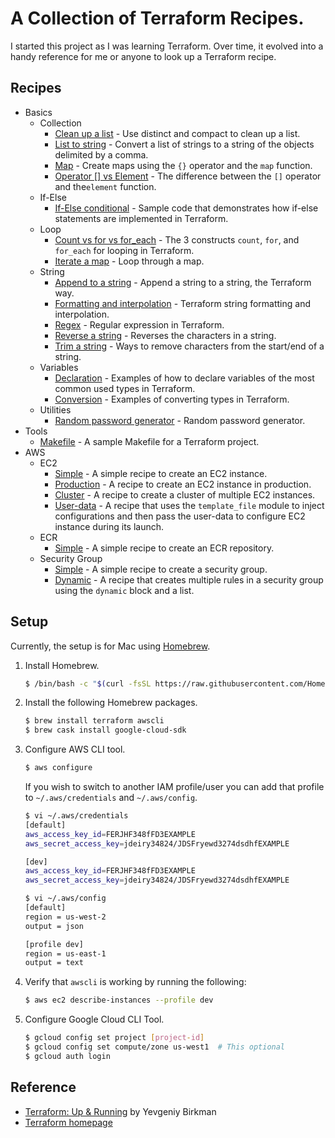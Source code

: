 # A Collection of Terraform Recipes.

I started this project as I was learning Terraform. Over time, it evolved into a handy reference for me or anyone to look up a Terraform recipe.

## Recipes

* Basics
  * Collection
    * [Clean up a list](basics/collection/clean-up) - Use distinct and compact to clean up a list.
    * [List to string](basics/collection/list-to-string) - Convert a list of strings to a string of the objects delimited by a comma.
    * [Map](basics/collection/map) - Create maps using the `{}` operator and the `map` function.
    * [Operator \[\] vs Element](basics/collection/operator-element) - The difference between the `[]` operator and  the`element` function.
  * If-Else
    * [If-Else conditional](basics/if-else) - Sample code that demonstrates how if-else statements are implemented in Terraform.  
  * Loop
    * [Count vs for vs for_each](basics/loop) - The 3 constructs `count`, `for`, and `for_each` for looping in Terraform.
    * [Iterate a map](basics/loop/for-map) - Loop through a map.
  * String
    * [Append to a string](basics/string/append) - Append a string to a string, the Terraform way.
    * [Formatting and interpolation](basics/string/format-n-interpolation) - Terraform string formatting and interpolation.
    * [Regex](basics/string/regex) - Regular expression in Terraform.
    * [Reverse a string](basics/string/reverse) - Reverses the characters in a string.
    * [Trim a string](basics/string/trim) - Ways to remove characters from the start/end of a string.
  * Variables
    * [Declaration](basics/variables/declaration) - Examples of how to declare variables of the most common used types in Terraform.
    * [Conversion](basics/variables/conversion) - Examples of converting types in Terraform. 
  * Utilities
    * [Random password generator](basics/utils/password-generator) - Random password generator.
* Tools
  * [Makefile](tools/makefile) - A sample Makefile for a Terraform project.    
* AWS
  * EC2
    * [Simple](aws/ec2/simple) - A simple recipe to create an EC2 instance.
    * [Production](aws/ec2/production) - A recipe to create an EC2 instance in production.
    * [Cluster](aws/ec2/cluster) - A recipe to create a cluster of multiple EC2 instances.
    * [User-data](aws/ec2/user-data) - A recipe that uses the `template_file` module to inject configurations and then pass the user-data to configure EC2 instance during its launch.
  * ECR
    * [Simple](aws/ecr/simple) - A simple recipe to create an ECR repository.
  * Security Group
    * [Simple](aws/security-group/simple) - A simple recipe to create a security group.  
    * [Dynamic](aws/security-group/dynamic) - A recipe that creates multiple rules in a security group using the `dynamic` block and a list.  

## Setup

Currently, the setup is for Mac using [Homebrew](https://brew.sh/).

1. Install Homebrew.

   ```bash
   $ /bin/bash -c "$(curl -fsSL https://raw.githubusercontent.com/Homebrew/install/master/install.sh)"
   ```

1. Install the following Homebrew packages.

   ```bash
   $ brew install terraform awscli
   $ brew cask install google-cloud-sdk
   ```

1. Configure AWS CLI tool.

   ```bash
   $ aws configure
   ```

    If you wish to switch to another IAM profile/user you can add that profile to `~/.aws/credentials` and `~/.aws/config`.
    
    ```bash
    $ vi ~/.aws/credentials
    [default]
    aws_access_key_id=FERJHF348fFD3EXAMPLE
    aws_secret_access_key=jdeiry34824/JDSFryewd3274dsdhfEXAMPLE
    
    [dev]
    aws_access_key_id=FERJHF348fFD3EXAMPLE
    aws_secret_access_key=jdeiry34824/JDSFryewd3274dsdhfEXAMPLE
    
    $ vi ~/.aws/config
    [default]
    region = us-west-2
    output = json
    
    [profile dev]
    region = us-east-1
    output = text
    ```
   
1. Verify that `awscli` is working by running the following:

   ```bash
   $ aws ec2 describe-instances --profile dev
   ```   
   
1. Configure Google Cloud CLI Tool.

   ```bash
   $ gcloud config set project [project-id]
   $ gcloud config set compute/zone us-west1  # This optional
   $ gcloud auth login 
   ```   

## Reference

* [Terraform: Up & Running](https://www.oreilly.com/library/view/terraform-up/9781492046899/) by Yevgeniy Birkman
* [Terraform homepage](https://www.terraform.io/)

